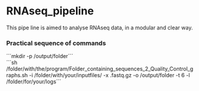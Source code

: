 # RNAseq_pipeline

This pipe line is aimed to analyse RNAseq data, in a modular and clear way.

### Practical sequence of commands
´´´mkdir -p  /output/folder´´´  
´´´sh /folder/with/the/program/Folder_containing_sequences_2_Quality_Control_graphs.sh -i /folder/with/your/inputfiles/ -x .fastq.gz -o /output/folder -t 6 -l /folder/for/your/logs´´´
